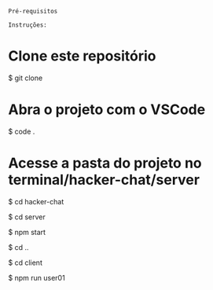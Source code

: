 `Pré-requisitos`

`Instruções:`

# Clone este repositório

$ git clone

# Abra o projeto com o VSCode

$ code .

# Acesse a pasta do projeto no terminal/hacker-chat/server

$ cd hacker-chat

$ cd server

$ npm start

$ cd ..

$ cd client

$ npm run user01
